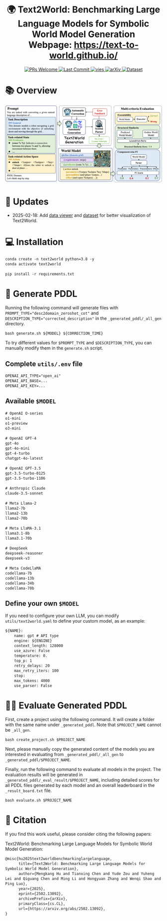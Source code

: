 <h1 align="center">
	🌍 Text2World: Benchmarking Large Language Models for Symbolic World Model Generation<br>Webpage: <a href="https://text-to-world.github.io/" target="_blank">https://text-to-world.github.io/</a>
</h1>

<p align="center">
  <!-- <a href="LICENSE">
    <img alt="License" src="https://img.shields.io/github/license/Aaron617/text2world?color=blue">
  </a> -->
  <a href="https://github.com/Aaron617/text2world/pulls">
    <img alt="PRs Welcome" src="https://img.shields.io/badge/PRs-welcome-brightgreen.svg">
  </a>
  <a href="https://github.com/Aaron617/text2world/commits">
    <img alt="Last Commit" src="https://img.shields.io/github/last-commit/Aaron617/text2world">
  </a>
  <!-- <a href="https://github.com/Aaron617/text2world">
    <img alt="GitHub Repo stars" src="https://img.shields.io/github/stars/Aaron617/text2world?style=social">
  </a> -->
  <a href="https://hits.seeyoufarm.com">
    <img alt="vies" src="https://hits.seeyoufarm.com/api/count/incr/badge.svg?url=https%3A%2F%2Fgithub.com%2FAaron617%2Ftext2world&count_bg=%2379C83D&title_bg=%23555555&icon=&icon_color=%23E7E7E7&title=hits&edge_flat=false">
  </a>
  <a href="https://arxiv.org/abs/2502.13092">
    <img alt="arXiv" src="https://img.shields.io/badge/arXiv-2502.13092-b31b1b.svg">
  </a>
  <a href="https://huggingface.co/datasets/xdzouyd/text2world">
    <img alt="Dataset" src="https://img.shields.io/badge/🤗-Dataset-ffce44">
  </a>
  <!-- <a href="https://huggingface.co/spaces/xdzouyd/text2world">
    <img alt="Demo" src="https://img.shields.io/badge/🤗-Data_Viewer-ffce44">
  </a>
   -->
</p>


# 📚 Overview
![](./assets/main.png)

# 📝 Updates

- 2025-02-18: Add [data viewer](https://huggingface.co/spaces/xdzouyd/text2world) and [dataset](https://huggingface.co/datasets/xdzouyd/text2world) for better visualization of Text2World.

# 💻 Installation
```
conda create -n text2world python=3.8 -y
conda activate text2world

pip install -r requirements.txt
```

# 🏃 Generate PDDL
Running the following command will generate files with `PROMPT_TYPE="desc2domain_zeroshot_cot"` and `DESCRIPTION_TYPE="corrected_description"` in the `_generated_pddl/_all_gen` directory.  
```
bash generate.sh ${MODEL} ${CORRECTION_TIME}
```
To try different values for `$PROMPT_TYPE` and `$DESCRIPTION_TYPE`, you can manually modify them in the `generate.sh` script.

## Complete `utils/.env` file
```
OPENAI_API_TYPE="open_ai"
OPENAI_API_BASE=...
OPENAI_API_KEY=...
```

## Available `$MODEL`
```
# OpenAI O-series
o1-mini
o1-preview
o3-mini

# OpenAI GPT-4
gpt-4o
gpt-4o-mini
gpt-4-turbo
chatgpt-4o-latest

# OpenAI GPT-3.5
gpt-3.5-turbo-0125
gpt-3.5-turbo-1106

# Anthropic Claude
claude-3.5-sonnet

# Meta Llama-2
llama2-7b
llama2-13b
llama2-70b

# Meta LlaMA-3.1
llama3.1-8b
llama3.1-70b

# DeepSeek
deepseek-reasoner
deepseek-v3

# Meta CodeLlaMA
codellama-7b
codellama-13b
codellama-34b
codellama-70b
```

## Define your own `$MODEL`
If you need to configure your own LLM, you can modify `utils/text2world.yaml` to define your custom model, as an example:
```
${NAME}:
    name: gpt # API type
    engine: ${ENGINE}
    context_length: 128000
    use_azure: False
    temperature: 0.
    top_p: 1
    retry_delays: 20
    max_retry_iters: 100
    stop: 
    max_tokens: 4000
    use_parser: False
```

# 🧑‍🏫 Evaluate Generated PDDL
First, create a project using the following command. It will create a folder with the same name under `_generated_pddl`. Note that `$PROJECT_NAME` cannot be `_all_gen`.
```
bash create_project.sh $PROJECT_NAME
```
Next, please manually copy the generated content of the models you are interested in evaluating from `_generated_pddl/_all_gen` to `_generated_pddl/$PROJECT_NAME`.

Finally, run the following command to evaluate all models in the project. The evaluation results will be generated in `_generated_pddl/_eval_result/$PROJECT_NAME`, including detailed scores for all PDDL files generated by each model and an overall leaderboard in the `_result_board.txt` file.
```
bash evaluate.sh $PROJECT_NAME
```

# 📝 Citation

If you find this work useful, please consider citing the following papers:

Text2World: Benchmarking Large Language Models for Symbolic World Model Generation:
```
@misc{hu2025text2worldbenchmarkinglargelanguage,
      title={Text2World: Benchmarking Large Language Models for Symbolic World Model Generation}, 
      author={Mengkang Hu and Tianxing Chen and Yude Zou and Yuheng Lei and Qiguang Chen and Ming Li and Hongyuan Zhang and Wenqi Shao and Ping Luo},
      year={2025},
      eprint={2502.13092},
      archivePrefix={arXiv},
      primaryClass={cs.CL},
      url={https://arxiv.org/abs/2502.13092}, 
}
```
